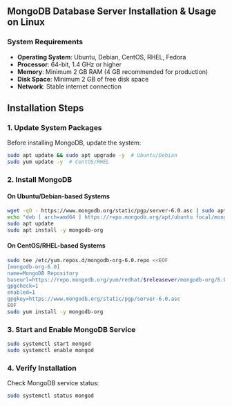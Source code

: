 ## MongoDB Database Server Installation & Usage on Linux

### **System Requirements**

- **Operating System**: Ubuntu, Debian, CentOS, RHEL, Fedora
- **Processor**: 64-bit, 1.4 GHz or higher
- **Memory**: Minimum 2 GB RAM (4 GB recommended for production)
- **Disk Space**: Minimum 2 GB of free disk space
- **Network**: Stable internet connection

## **Installation Steps**

### **1. Update System Packages**
Before installing MongoDB, update the system:

```bash
sudo apt update && sudo apt upgrade -y  # Ubuntu/Debian
sudo yum update -y  # CentOS/RHEL
```

### **2. Install MongoDB**
#### **On Ubuntu/Debian-based Systems**
```bash
wget -qO - https://www.mongodb.org/static/pgp/server-6.0.asc | sudo apt-key add -
echo "deb [ arch=amd64 ] https://repo.mongodb.org/apt/ubuntu focal/mongodb-org/6.0 multiverse" | sudo tee /etc/apt/sources.list.d/mongodb-org-6.0.list
sudo apt update
sudo apt install -y mongodb-org
```

#### **On CentOS/RHEL-based Systems**
```bash
sudo tee /etc/yum.repos.d/mongodb-org-6.0.repo <<EOF
[mongodb-org-6.0]
name=MongoDB Repository
baseurl=https://repo.mongodb.org/yum/redhat/$releasever/mongodb-org/6.0/x86_64/
gpgcheck=1
enabled=1
gpgkey=https://www.mongodb.org/static/pgp/server-6.0.asc
EOF
sudo yum install -y mongodb-org
```

### **3. Start and Enable MongoDB Service**

```bash
sudo systemctl start mongod
sudo systemctl enable mongod
```

### **4. Verify Installation**
Check MongoDB service status:

```bash
sudo systemctl status mongod
```
